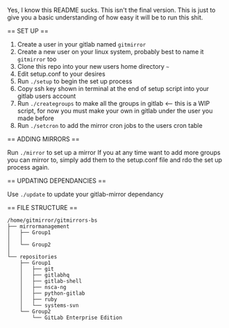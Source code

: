 Yes, I know this README sucks. 
This isn't the final version. This is just to give you a basic understanding of how easy it will be to run this shit.

== SET UP ==
1. Create a user in your gitlab named <code>gitmirror</code>
2. Create a new user on your linux system, probably best to name it <code>gitmirror</code> too
3. Clone this repo into your new users home directory <code>~</code>
4. Edit setup.conf to your desires
5. Run <code>./setup</code> to begin the set up process
6. Copy ssh key shown in terminal at the end of setup script into your gitlab users account
7. Run <code>./creategroups</code> to make all the groups in gitlab <-- this is a WIP script, for now you must make your own in gitlab under the user you made before
8. Run <code>./setcron</code> to add the mirror cron jobs to the users cron table

== ADDING MIRRORS ==

Run <code>./mirror</code> to set up a mirror
If you at any time want to add more groups you can mirror to, simply add them to the setup.conf file and rdo the set up process again.

== UPDATING DEPENDANCIES ==

Use <code>./update</code> to update your gitlab-mirror dependancy

== FILE STRUCTURE ==

```
/home/gitmirror/gitmirrors-bs
├── mirrormanagement
│   ├── Group1
│   │ 
│   └── Group2
│ 
└── repositories
    ├── Group1
    │   ├── git
    │   ├── gitlabhq
    │   ├── gitlab-shell
    │   ├── nsca-ng
    │   ├── python-gitlab
    │   ├── ruby
    │   └── systems-svn
    └── Group2
        └── GitLab Enterprise Edition
```
